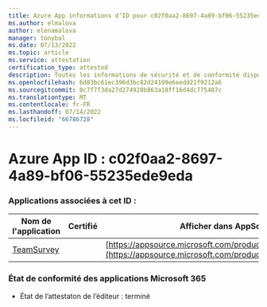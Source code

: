```yaml
---
title: Azure App informations d’ID pour c02f0aa2-8697-4a89-bf06-55235ede9eda
ms.author: elmalova
author: elenamalova
manager: tonybal
ms.date: 07/13/2022
ms.topic: article
ms.service: attestation
certification_type: attested
description: Toutes les informations de sécurité et de conformité disponibles pour c02f0aa2-8697-4a89-bf06-55235ede9eda.
ms.openlocfilehash: 6d83bc61ec396d3bc82d24199e6eedd21f9212a6
ms.sourcegitcommit: 0c7f7f3da27d274928b863a18ff16d4dc775487c
ms.translationtype: MT
ms.contentlocale: fr-FR
ms.lasthandoff: 07/14/2022
ms.locfileid: "66786728"
---
```

# <a name="azure-app-id-c02f0aa2-8697-4a89-bf06-55235ede9eda"></a>Azure App ID : c02f0aa2-8697-4a89-bf06-55235ede9eda


### <a name="apps-associated-with-this-id"></a>Applications associées à cet ID :
| **Nom de l'application** | **Certifié** | **Afficher dans AppSource** |
|--------------|---------------|-----------------------|
| [TeamSurvey](../forward/WA200004182.md) |  | [https://appsource.microsoft.com/product/office/WA200004182](https://appsource.microsoft.com/product/office/WA200004182) |

### <a name="microsoft-365-app-compliance-status"></a>État de conformité des applications Microsoft 365
- État de l’attestaton de l’éditeur : terminé
